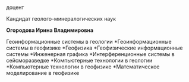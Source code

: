 доцент

Кандидат геолого-минералогических наук

**Огородова Ирина Владимировна**

Геоинформационные системы в геологии
	*Геоинформационные системы в геофизике
	*Геофизика
	*Геофизические информационные системы
	*Инженерная графика
	*Интерференционные системы в сейсморазведке
	*Компьютерные технологии в геологии
	*Компьютерные технологии в геофизике
	*Математическое моделирование в геофизике